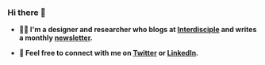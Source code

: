 ### Hi there 👋

- **👨‍💻  I'm a designer and researcher who blogs at [Interdisciple](https://interdisciple.com) and writes a monthly [newsletter](https://buttondown.email/zc).**

- **📨  Feel free to connect with me on [Twitter](https://twitter.com/zachtco) or [LinkedIn](https://linkedin.com/in/zachtylercohen/).**
